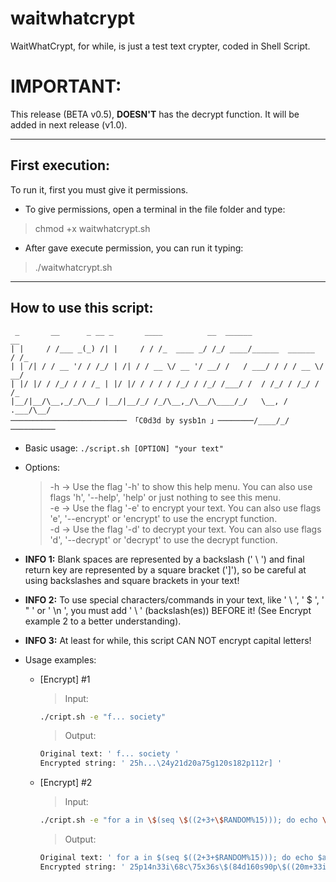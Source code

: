 # waitwhatcrypt
WaitWhatCrypt, for while, is just a test text crypter, coded in Shell Script.

# **IMPORTANT:**
This release (BETA v0.5), **DOESN'T** has the decrypt function. It will be added in next release (v1.0).

---

## First execution:
To run it, first you must give it permissions.

* To give permissions, open a terminal in the file folder and type:
> chmod +x waitwhatcrypt.sh

* After gave execute permission, you can run it typing:
> ./waitwhatcrypt.sh

---

## How to use this script:
```
 _       __      _ __ _       ____          __  ______                 __
| |     / /___ _(_) /| |     / / /_  ____ _/ /_/ ____/______  ______  / /_
| | /| / / __ '/ / /_/ | /| / / __ \/ __ '/ __/ /   / ___/ / / / __ \/ __/
| |/ |/ / /_/ / / /_ | |/ |/ / / / / /_/ / /_/ /___/ /  / /_/ / /_/ / /_
|__/|__/\__,_/_/\__/ |__/|__/_/ /_/\__,_/\__/\____/_/   \__, / .___/\__/
────────────────────────── 「C0d3d by sysb1n 」────────/____/_/──────────
```

* Basic usage: `./script.sh [OPTION] "your text"`

* Options:
    > -h -> Use the flag '-h' to show this help menu. You can also use flags 'h', '--help', 'help' or just nothing to see this menu.  
    > -e -> Use the flag '-e' to encrypt your text. You can also use flags 'e', '--encrypt' or 'encrypt' to use the encrypt function.  
    > -d -> Use the flag '-d' to decrypt your text. You can also use flags 'd', '--decrypt' or 'decrypt' to use the decrypt function.  

* **INFO 1:** Blank spaces are represented by a backslash (' \ ') and final return key are represented by a square bracket (']'), so be careful at using backslashes and square brackets in your text!  
* **INFO 2:** To use special characters/commands in your text, like ' \ ', ' $ ', ' " ' or ' \n ', you must add ' \ ' (backslash(es)) BEFORE it! (See Encrypt example 2 to a better understanding).  
* **INFO 3:** At least for while, this script CAN NOT encrypt capital letters!  

* Usage examples:  
    * [Encrypt] #1  
        > Input:  
        ```bash
        ./cript.sh -e "f... society"  
        ```
        
        > Output:  
        ```bash
        Original text: ' f... society '  
        Encrypted string: ' 25h...\24y21d20a75g120s182p112r] '
        ```  

    * [Encrypt] #2  
        > Input:  
        ```bash
        ./cript.sh -e "for a in \$(seq \$((2+3+\$RANDOM%15))); do echo \$a | tr \"\\\n\" \" \"; done; echo \"\";"  
        ```
            
        > Output:  
        ```bash
        Original text: ' for a in $(seq $((2+3+$RANDOM%15))); do echo $a | tr "\n" " "; done; echo ""; '  
        Encrypted string: ' 25p14n33i\68c\75x36s\$(84d160s90p\$((20m+33i+$RANDOM%12y65o)));\252d105u\320v85m162y133r\$340k\|\546j242v\"\138t"\"\";\432h175c156g540h;\560x145o270d217j\"";] '  
        ```
